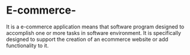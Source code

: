 # E-commerce-
It is a e-commerce application means that software program designed to accomplish one or more tasks in software environment. It is specifically designed to support the creation of an ecommerce website or add functionality to it.
